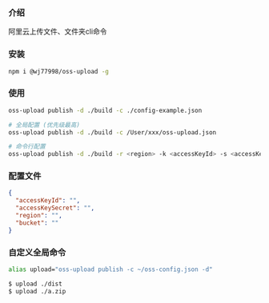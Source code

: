 ### 介绍

阿里云上传文件、文件夹cli命令

### 安装

```bash
npm i @wj77998/oss-upload -g

```

### 使用
```bash
oss-upload publish -d ./build -c ./config-example.json

# 全局配置 (优先级最高)
oss-upload publish -d ./build -c /User/xxx/oss-upload.json

# 命令行配置
oss-upload publish -d ./build -r <region> -k <accessKeyId> -s <accessKeySecret> -b <bucket>
```

### 配置文件
```json
{
  "accessKeyId": "",
  "accessKeySecret": "",
  "region": "",
  "bucket": ""
}
```

### 自定义全局命令
```bash
alias upload="oss-upload publish -c ~/oss-config.json -d"
```
```bash
$ upload ./dist
$ upload ./a.zip
```
